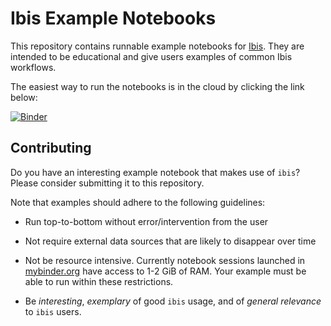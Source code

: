 # Ibis Example Notebooks

This repository contains runnable example notebooks for
[Ibis](ibis-project.org/). They are intended to be educational and give users
examples of common Ibis workflows.

The easiest way to run the notebooks is in the cloud by clicking the link
below:

[![Binder](https://static.mybinder.org/badge_logo.svg)](https://mybinder.org/v2/gh/ibis-project/ibis-examples/main)

## Contributing

Do you have an interesting example notebook that makes use of `ibis`? Please
consider submitting it to this repository.

Note that examples should adhere to the following guidelines:

- Run top-to-bottom without error/intervention from the user

- Not require external data sources that are likely to disappear over time

- Not be resource intensive. Currently notebook sessions launched in
  [mybinder.org](https://mybinder.org) have access to 1-2 GiB of RAM. Your
  example must be able to run within these restrictions.

- Be *interesting*, *exemplary* of good `ibis` usage, and of *general
  relevance* to `ibis` users.
